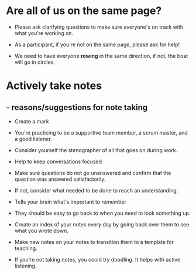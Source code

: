 # Are all of us on the same page?

- Please ask clarifying questions to make sure everyone's on track with what you're working on.

- As a participant, if you're not on the same page, please ask for help!

- We need to have everyone **rowing** in the same direction, if not, the boat will go in circles.

# Actively take notes
## - reasons/suggestions for note taking
- Create a mark

- You're practicing to be a supportive team member, a scrum master, and a good listener.

- Consider yourself the stenographer of all that goes on during work.

- Help to keep conversations focused

- Make sure questions do not go unanswered and confirm that the question was answered satisfactorily.

- If not, consider what needed to be done to reach an understanding.

- Tells your brain what's important to remember

- They should be easy to go back to when you need to look something up.

- Create an index of your notes every day by going back over them to see what you wrote down.

- Make new notes on your notes to transition them to a template for teaching.

- If you're not taking notes, you could try doodling. It helps with active listening.